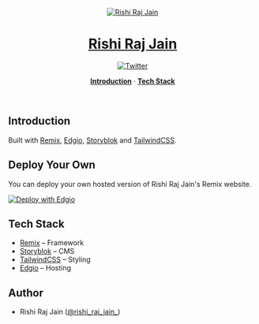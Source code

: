 <p align="center">
  <a href="https://remix.rishi.app">
    <img alt="Rishi Raj Jain" src="https://rishi.app/static/social-media-card.jpg">
    <h1 align="center">Rishi Raj Jain</h1>
  </a>
</p>

<p align="center">
  <a href="https://twitter.com/rishi_raj_jain_">
    <img src="https://img.shields.io/twitter/follow/rishi_raj_jain_?style=flat&label=%40rishi_raj_jain_&logo=twitter&color=0bf&logoColor=fff" alt="Twitter" />
  </a>
</p>

<p align="center">
  <a href="#introduction"><strong>Introduction</strong></a> ·
  <a href="#tech-stack"><strong>Tech Stack</strong></a>
</p>
<br/>

## Introduction

Built with [Remix](https://remix.run), [Edgio](https://edg.io), [Storyblok](https://storyblok.com) and [TailwindCSS](https://tailwindcss.com).

## Deploy Your Own

You can deploy your own hosted version of Rishi Raj Jain's Remix website.

[![Deploy with Edgio](https://docs.edg.io/button.svg)](app.layer0.co/deploy?repo=https://github.com/rishi-raj-jain/remix.rishi.app)

## Tech Stack

- [Remix](https://remix.run) – Framework
- [Storyblok](https://storyblok.com) – CMS
- [TailwindCSS](https://tailwindcss.com) – Styling
- [Edgio](https://edg.io) – Hosting

## Author

- Rishi Raj Jain ([@rishi_raj_jain_](https://twitter.com/rishi_raj_jain_))
